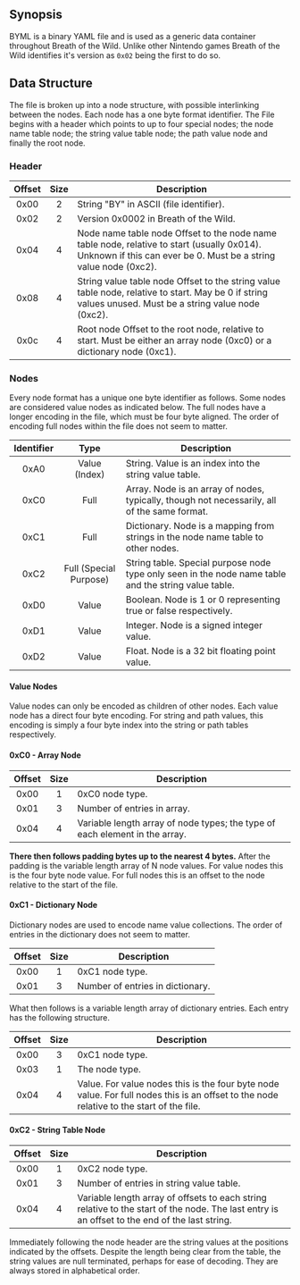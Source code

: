 ## Synopsis

BYML is a binary YAML file and is used as a generic data container throughout
Breath of the Wild. Unlike other Nintendo games Breath of the Wild identifies
it's version as `0x02` being the first to do so.

## Data Structure

The file is broken up into a node structure, with possible interlinking between
the nodes. Each node has a one byte format identifier. The File begins with a
header which points to up to four special nodes; the node name table node; the
string value table node; the path value node and finally the root node.

### Header

| Offset | Size | Description                                                                                                                                                    |
|:------:|:----:|----------------------------------------------------------------------------------------------------------------------------------------------------------------|
|  0x00  |  2   | String "BY" in ASCII (file identifier).                                                                                                                        |
|  0x02  |  2   | Version 0x0002 in Breath of the Wild.                                                                                                                          |
|  0x04  |  4   | Node name table node Offset to the node name table node, relative to start (usually 0x014). Unknown if this can ever be 0. Must be a string value node (0xc2). |
|  0x08  |  4   | String value table node Offset to the string value table node, relative to start. May be 0 if string values unused. Must be a string value node (0xc2).        |
|  0x0c  |  4   | Root node Offset to the root node, relative to start. Must be either an array node (0xc0) or a dictionary node (0xc1).                                         |

### Nodes

Every node format has a unique one byte identifier as follows. Some nodes are
considered value nodes as indicated below. The full nodes have a longer encoding
in the file, which must be four byte aligned. The order of encoding full nodes
within the file does not seem to matter.

| Identifier |          Type          | Description                                                                                          |
|:----------:|:----------------------:|------------------------------------------------------------------------------------------------------|
|    0xA0    |      Value (Index)     | String. Value is an index into the string value table.                                               |
|    0xC0    |          Full          | Array. Node is an array of nodes, typically, though not necessarily, all of the same format.         |
|    0xC1    |          Full          | Dictionary. Node is a mapping from strings in the node name table to other nodes.                    |
|    0xC2    | Full (Special Purpose) | String table. Special purpose node type only seen in the node name table and the string value table. |
|    0xD0    |          Value         | Boolean. Node is 1 or 0 representing true or false respectively.                                     |
|    0xD1    |          Value         | Integer. Node is a signed integer value.                                                             |
|    0xD2    |          Value         | Float. Node is a 32 bit floating point value.                                                        |

#### Value Nodes
Value nodes can only be encoded as children of other nodes. Each value node has
a direct four byte encoding. For string and path values, this encoding is simply
a four byte index into the string or path tables respectively.

#### 0xC0 - Array Node

| Offset | Size | Description                                                                 |
|:------:|:----:|-----------------------------------------------------------------------------|
|  0x00  |  1   | 0xC0 node type.                                                             |
|  0x01  |  3   | Number of entries in array.                                                 |
|  0x04  |  4   | Variable length array of node types; the type of each element in the array. |

**There then follows padding bytes up to the nearest 4 bytes.** After the
padding is the variable length array of N node values. For value nodes this is
the four byte node value. For full nodes this is an offset to the node relative
to the start of the file.

#### 0xC1 - Dictionary Node

Dictionary nodes are used to encode name value collections. The order of entries
in the dictionary does not seem to matter.

| Offset | Size | Description                      |
|:------:|:----:|----------------------------------|
|  0x00  |  1   | 0xC1 node type.                  |
|  0x01  |  3   | Number of entries in dictionary. |

What then follows is a variable length array of dictionary entries. Each entry
has the following structure.

| Offset | Size | Description                                                                                                                              |
|:------:|:----:|------------------------------------------------------------------------------------------------------------------------------------------|
|  0x00  |  3   | 0xC1 node type.                                                                                                                          |
|  0x03  |  1   | The node type.                                                                                                                           |
|  0x04  |  4   | Value. For value nodes this is the four byte node value. For full nodes this is an offset to the node relative to the start of the file. |

#### 0xC2 - String Table Node

| Offset | Size | Description                                                                                                                                                    |
|:------:|:----:|-----------------------------------------------------------------------------------------------------------------------------------------------|
|  0x00  |  1   | 0xC2 node type.                                                                                                                               |
|  0x01  |  3   | Number of entries in string value table.                                                                                                      |
|  0x04  |  4   | Variable length array of offsets to each string relative to the start of the node. The last entry is an offset to the end of the last string. |

Immediately following the node header are the string values at the positions
indicated by the offsets. Despite the length being clear from the table, the
string values are null terminated, perhaps for ease of decoding. They are always
stored in alphabetical order.
